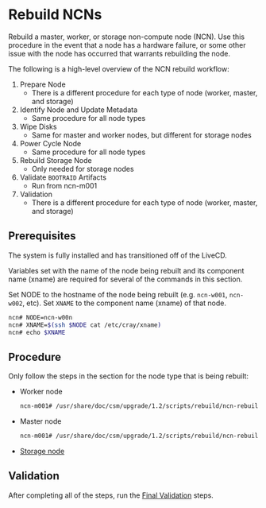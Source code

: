 # Rebuild NCNs

Rebuild a master, worker, or storage non-compute node (NCN). Use this procedure in the event that a node has a hardware failure, or some other issue with the node has occurred that warrants rebuilding the node.

The following is a high-level overview of the NCN rebuild workflow:

1. Prepare Node
    * There is a different procedure for each type of node (worker, master, and storage)
1. Identify Node and Update Metadata
    * Same procedure for all node types
1. Wipe Disks
    * Same for master and worker nodes, but different for storage nodes
1. Power Cycle Node
    * Same procedure for all node types
1. Rebuild Storage Node
    * Only needed for storage nodes
1. Validate `BOOTRAID` Artifacts
    * Run from ncn-m001
1. Validation
    * There is a different procedure for each type of node (worker, master, and storage)

## Prerequisites

The system is fully installed and has transitioned off of the LiveCD.

Variables set with the name of the node being rebuilt and its component name (xname) are required for several of the commands in this section.

Set NODE to the hostname of the node being rebuilt (e.g. `ncn-w001`, `ncn-w002`, etc).
Set `XNAME` to the component name (xname) of that node.

```bash
ncn# NODE=ncn-w00n
ncn# XNAME=$(ssh $NODE cat /etc/cray/xname)
ncn# echo $XNAME
```

## Procedure

Only follow the steps in the section for the node type that is being rebuilt:

* Worker node

  ```bash
  ncn-m001# /usr/share/doc/csm/upgrade/1.2/scripts/rebuild/ncn-rebuild-worker-nodes.sh ncn-w001
  ```

* Master node

  ```bash
  ncn-m001# /usr/share/doc/csm/upgrade/1.2/scripts/rebuild/ncn-rebuild-master-nodes.sh ncn-m002
  ```

* [Storage node](Prepare_Storage_Nodes.md)

## Validation

After completing all of the steps, run the [Final Validation](Final_Validation_Steps.md) steps.
